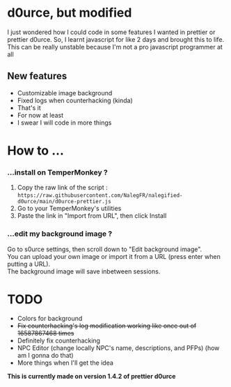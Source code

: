 # d0urce, but modified
I just wondered how I could code in some features I wanted in prettier or prettier d0urce.
So, I learnt javascript for like 2 days and brought this to life.
This can be really unstable because I'm not a pro javascript programmer at all
## New features
- Customizable image background
- Fixed logs when counterhacking (kinda)
- That's it
- For now at least
- I swear I will code in more things

# How to ...
### ...install on TemperMonkey ?
1. Copy the raw link of the script : `https://raw.githubusercontent.com/NalegFR/nalegified-d0urce/main/d0urce-prettier.js`
2. Go to your TemperMonkey's utilities
3. Paste the link in "Import from URL", then click Install

### ...edit my background image ?
Go to s0urce settings, then scroll down to "Edit background image".  
You can upload your own image or import it from a URL (press enter when putting a URL).  
The background image will save inbetween sessions.

# TODO
- Colors for background
- ~~Fix counterhacking's log modification working like once out of 16587867468 times~~
- Definitely fix counterhacking
- NPC Editor (change locally NPC's name, descriptions, and PFPs) (how am I gonna do that)
- More things when I'll get the idea

**This is currently made on version 1.4.2 of prettier d0urce**
